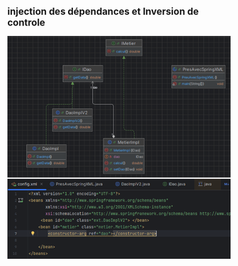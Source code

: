 <h2>injection des dépendances et Inversion de controle</h2>
<img src="captures/1.png">
<img src="captures/2.png">
